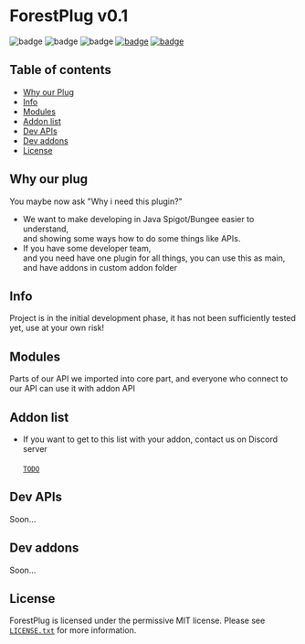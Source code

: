 # ForestPlug v0.1

![badge](https://img.shields.io/github/downloads/ForestTechMC/ForestPlug/total)
![badge](https://img.shields.io/github/last-commit/ForestTechMC/ForestPlug)
![badge](https://img.shields.io/badge/platform-spigot|bungee-lightgrey)
[![badge](https://img.shields.io/discord/896466173166747650?label=discord)](https://discord.gg/2PpdrfxhD4)
[![badge](https://img.shields.io/github/license/ForestTechMC/ForestPlug)](https://github.com/ForestTechMC/ForestPlug/blob/master/LICENSE.txt)


## Table of contents

* [Why our Plug](#why-our-plug)
* [Info](#info)
* [Modules](#modules)
* [Addon list](#addon-list)
* [Dev APIs](#dev-apis)
* [Dev addons](#dev-addons)
* [License](#license)

## Why our plug
You maybe now ask "Why i need this plugin?"
- We want to make developing in Java Spigot/Bungee easier to understand, <br>
  and showing some ways how to do some things like APIs.
- If you have some developer team, <br>
  and you need have one plugin for all things, you can use this as main, and have addons in custom addon folder


## Info
Project is in the initial development phase, it has not been sufficiently tested yet, use at your own risk!

## Modules
Parts of our API we imported into core part, and everyone who connect to our API can use it with addon API

## Addon list
- If you want to get to this list with your addon, contact us on Discord server
<br></br>
[`TODO`](https://github.com/ForestTechMC)

## Dev APIs
Soon...

## Dev addons
Soon...

## License
ForestPlug is licensed under the permissive MIT license. Please see [`LICENSE.txt`](https://github.com/ForestTechMC/ForestPlug/blob/master/LICENSE.txt) for more information.